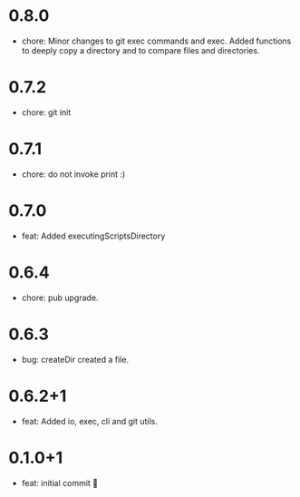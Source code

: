 # 0.8.0
- chore: Minor changes to git exec commands and exec.  Added functions to deeply copy a directory and to compare files and directories.

# 0.7.2
- chore: git init

# 0.7.1
- chore: do not invoke print :)

# 0.7.0
- feat: Added executingScriptsDirectory

# 0.6.4
- chore: pub upgrade.

# 0.6.3
- bug: createDir created a file.

# 0.6.2+1
- feat: Added io, exec, cli and git utils.

# 0.1.0+1

- feat: initial commit 🎉
